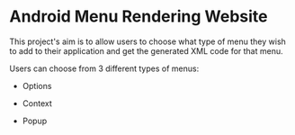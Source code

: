# Android Menu Rendering Website

This project's aim is to allow users to choose what type of menu they wish to add to their application and get the generated XML code for that menu.

Users can choose from 3 different types of menus:

- Options

- Context

- Popup
